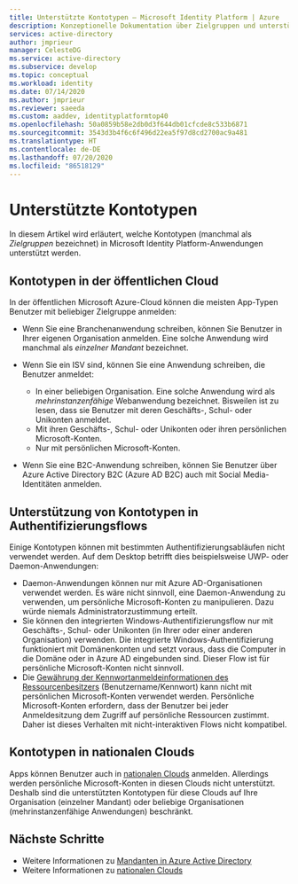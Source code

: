 ```yaml
---
title: Unterstützte Kontotypen – Microsoft Identity Platform | Azure
description: Konzeptionelle Dokumentation über Zielgruppen und unterstützte Kontotypen in Anwendungen
services: active-directory
author: jmprieur
manager: CelesteDG
ms.service: active-directory
ms.subservice: develop
ms.topic: conceptual
ms.workload: identity
ms.date: 07/14/2020
ms.author: jmprieur
ms.reviewer: saeeda
ms.custom: aaddev, identityplatformtop40
ms.openlocfilehash: 50a0859b58e2db0d3f644db01cfcde8c533b6871
ms.sourcegitcommit: 3543d3b4f6c6f496d22ea5f97d8cd2700ac9a481
ms.translationtype: HT
ms.contentlocale: de-DE
ms.lasthandoff: 07/20/2020
ms.locfileid: "86518129"
---
```

# <a name="supported-account-types"></a>Unterstützte Kontotypen

In diesem Artikel wird erläutert, welche Kontotypen (manchmal als *Zielgruppen* bezeichnet) in Microsoft Identity Platform-Anwendungen unterstützt werden.

<!-- This section can be in an include for many of the scenarios (SPA, web app signing-in users, protecting a web API, Desktop (depending on the flows), Mobile -->

## <a name="account-types-in-the-public-cloud"></a>Kontotypen in der öffentlichen Cloud

In der öffentlichen Microsoft Azure-Cloud können die meisten App-Typen Benutzer mit beliebiger Zielgruppe anmelden:

- Wenn Sie eine Branchenanwendung schreiben, können Sie Benutzer in Ihrer eigenen Organisation anmelden. Eine solche Anwendung wird manchmal als *einzelner Mandant* bezeichnet.
- Wenn Sie ein ISV sind, können Sie eine Anwendung schreiben, die Benutzer anmeldet:

  - In einer beliebigen Organisation. Eine solche Anwendung wird als *mehrinstanzenfähige* Webanwendung bezeichnet. Bisweilen ist zu lesen, dass sie Benutzer mit deren Geschäfts-, Schul- oder Unikonten anmeldet.
  - Mit ihren Geschäfts-, Schul- oder Unikonten oder ihren persönlichen Microsoft-Konten.
  - Nur mit persönlichen Microsoft-Konten.
    
- Wenn Sie eine B2C-Anwendung schreiben, können Sie Benutzer über Azure Active Directory B2C (Azure AD B2C) auch mit Social Media-Identitäten anmelden.

## <a name="account-type-support-in-authentication-flows"></a>Unterstützung von Kontotypen in Authentifizierungsflows

Einige Kontotypen können mit bestimmten Authentifizierungsabläufen nicht verwendet werden. Auf dem Desktop betrifft dies beispielsweise UWP- oder Daemon-Anwendungen:

- Daemon-Anwendungen können nur mit Azure AD-Organisationen verwendet werden. Es wäre nicht sinnvoll, eine Daemon-Anwendung zu verwenden, um persönliche Microsoft-Konten zu manipulieren. Dazu würde niemals Administratorzustimmung erteilt.
- Sie können den integrierten Windows-Authentifizierungsflow nur mit Geschäfts-, Schul- oder Unikonten (in Ihrer oder einer anderen Organisation) verwenden. Die integrierte Windows-Authentifizierung funktioniert mit Domänenkonten und setzt voraus, dass die Computer in die Domäne oder in Azure AD eingebunden sind. Dieser Flow ist für persönliche Microsoft-Konten nicht sinnvoll.
- Die [Gewährung der Kennwortanmeldeinformationen des Ressourcenbesitzers](./v2-oauth-ropc.md) (Benutzername/Kennwort) kann nicht mit persönlichen Microsoft-Konten verwendet werden. Persönliche Microsoft-Konten erfordern, dass der Benutzer bei jeder Anmeldesitzung dem Zugriff auf persönliche Ressourcen zustimmt. Daher ist dieses Verhalten mit nicht-interaktiven Flows nicht kompatibel.

## <a name="account-types-in-national-clouds"></a>Kontotypen in nationalen Clouds

Apps können Benutzer auch in [nationalen Clouds](authentication-national-cloud.md) anmelden. Allerdings werden persönliche Microsoft-Konten in diesen Clouds nicht unterstützt. Deshalb sind die unterstützten Kontotypen für diese Clouds auf Ihre Organisation (einzelner Mandant) oder beliebige Organisationen (mehrinstanzenfähige Anwendungen) beschränkt.

## <a name="next-steps"></a>Nächste Schritte

- Weitere Informationen zu [Mandanten in Azure Active Directory](./single-and-multi-tenant-apps.md)
- Weitere Informationen zu [nationalen Clouds](./authentication-national-cloud.md)

